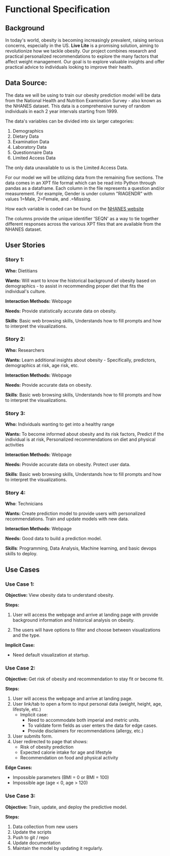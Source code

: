 # Functional Specification

## Background
In today's world, obesity is becoming increasingly prevalent, raising serious concerns, especially in the US. **Live Lite** is a promising solution, aiming to revolutionize how we tackle obesity. Our project combines research and practical personalized recommendations to explore the many factors that affect weight management. Our goal is to explore valuable insights and offer practical advice to individuals looking to improve their health.


## Data Source:
The data we will be using to train our obesity prediction model will be data from the National Health and Nutrition Examination Survey - also known as the NHANES dataset.
This data is a comprehensive survey of random individuals in each 2 year intervals starting from 1999.

The data's variables can be divided into six larger categories:
1. Demographics
2. Dietary Data
3. Examination Data
4. Laboratory Data
5. Questionnaire Data
6. Limited Access Data

The only data unavailable to us is the Limited Access Data.

For our model we will be utilizing data from the remaining five sections. The data comes in an XPT file format which can be read into Python through pandas as a dataframe.
Each column in the file represents a question and/or measurement. For example, Gender is under column "RIAGENDR" with values 1=Male, 2=Female, and .=Missing.

How each variable is coded can be found on the [NHANES website](https://wwwn.cdc.gov/nchs/nhanes/Default.aspx)

The columns provide the unique identifier 'SEQN' as a way to tie together different responses across the various XPT files that are available from the NHANES dataset.


## User Stories

### Story 1:
**Who:** Dietitians

**Wants:** Will want to know the historical background of obesity based on demographics - 
to assist in recommending proper diet that fits the individual's culture.

**Interaction Methods:** Webpage

**Needs:** Provide statistically accurate data on obesity.

**Skills**: Basic web browsing skills, Understands how to fill prompts and how to interpret 
the visualizations.

### Story 2:
**Who:** Researchers

**Wants:** Learn additional insights about obesity - Specifically, predictors, demographics at risk, 
age risk, etc.

**Interaction Methods:** Webpage

**Needs:** Provide accurate data on obesity.

**Skills**: Basic web browsing skills, Understands how to fill prompts and how to interpret
the visualizations.

### Story 3:
**Who:** Individuals wanting to get into a healthy range

**Wants:** To become informed about obesity and its risk factors, Predict if the individual is at risk, Personalized recommendations on diet and physical activities

**Interaction Methods:** Webpage

**Needs:** Provide accurate data on obesity. Protect user data.

**Skills**: Basic web browsing skills, Understands how to fill prompts and how to interpret
the visualizations.

### Story 4:
**Who**: Technicians

**Wants:** Create prediction model to provide users with personalized recommendations. Train and update models with new 
data.

**Interaction Methods:** Webpage

**Needs:** Good data to build a prediction model.

**Skills**: Programming, Data Analysis, Machine learning, and basic devops skills to deploy.


## Use Cases
### Use Case 1:

**Objective:** View obesity data to understand obesity.

**Steps:**

1. User will access the webpage and arrive at landing page with provide background information and
historical analysis on obesity.

2. The users will have options to filter and choose between visualizations and the type.

**Implicit Case:**
- Need default visualization at startup.

### Use Case 2:

**Objective:** Get risk of obesity and recommendation to stay fit or become fit.

**Steps:**
1. User will access the webpage and arrive at landing page.
2. User link/tab to open a form to input personal data (weight, height, age, lifestyle, etc.)
   - Implicit case: 
     - Need to accommodate both imperial and metric units.
     - To validate form fields as user enters the data for edge cases.
     - Provide disclaimers for recommendations (allergy, etc.)
3. User submits form.
4. User redirected to page that shows:
   - Risk of obesity prediction
   - Expected calorie intake for age and lifestyle
   - Recommendation on food and physical activity

**Edge Cases:**
- Impossible parameters (BMI = 0 or BMI = 100)
- Impossible age (age < 0, age > 120)

### Use Case 3:
**Objective:** Train, update, and deploy the predictive model.

**Steps:**
1. Data collection from new users
2. Update the scripts
3. Push to git / repo
4. Update documentation
5. Maintain the model by updating it regularly.

